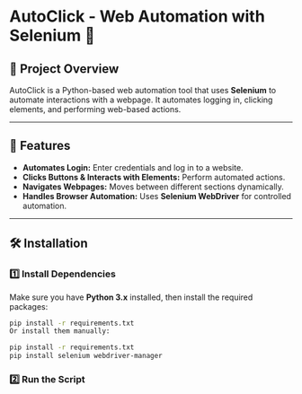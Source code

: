 # **AutoClick - Web Automation with Selenium** 🚀

## 📌 Project Overview
AutoClick is a Python-based web automation tool that uses **Selenium** to automate interactions with a webpage. It automates logging in, clicking elements, and performing web-based actions.

---

## 🔧 Features
- **Automates Login:** Enter credentials and log in to a website.
- **Clicks Buttons & Interacts with Elements:** Perform automated actions.
- **Navigates Webpages:** Moves between different sections dynamically.
- **Handles Browser Automation:** Uses **Selenium WebDriver** for controlled automation.

---

## 🛠 Installation
### **1️⃣ Install Dependencies**
Make sure you have **Python 3.x** installed, then install the required packages:

```sh
pip install -r requirements.txt
Or install them manually:
```
```sh
pip install -r requirements.txt
pip install selenium webdriver-manager
```
### **2️⃣ Run the Script**
